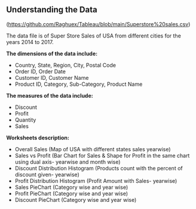 ## Understanding the Data

(https://github.com/Raghuex/Tableau/blob/main/Superstore%20sales.csv)

The data file is of Super Store Sales of USA from different cities for the years 2014 to 2017.

**The dimensions of the data include:**
- Country, State, Region, City, Postal Code
- Order ID, Order Date
- Customer ID, Customer Name
- Product ID, Category, Sub-Category, Product Name

**The measures of the data include:**
- Discount
- Profit
- Quantity
- Sales

**Worksheets description:**
- Overall Sales (Map of USA with different states sales yearwise)
- Sales vs Profit (Bar Chart for Sales & Shape for Profit in the same chart using dual axis- yearwise and month wise)
- Discount Distribution Histogram (Products count with the percent of discount given- yearwise)
- Profit Distribution Histogram (Profit Amount with Sales- yearwise)
- Sales PieChart (Category wise and year wise)
- Profit PieChart (Category wise and year wise)
- Discount PieChart (Category wise and year wise)





